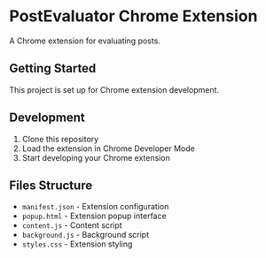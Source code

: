 # PostEvaluator Chrome Extension

A Chrome extension for evaluating posts.

## Getting Started

This project is set up for Chrome extension development.

## Development

1. Clone this repository
2. Load the extension in Chrome Developer Mode
3. Start developing your Chrome extension

## Files Structure

- `manifest.json` - Extension configuration
- `popup.html` - Extension popup interface
- `content.js` - Content script
- `background.js` - Background script
- `styles.css` - Extension styling
